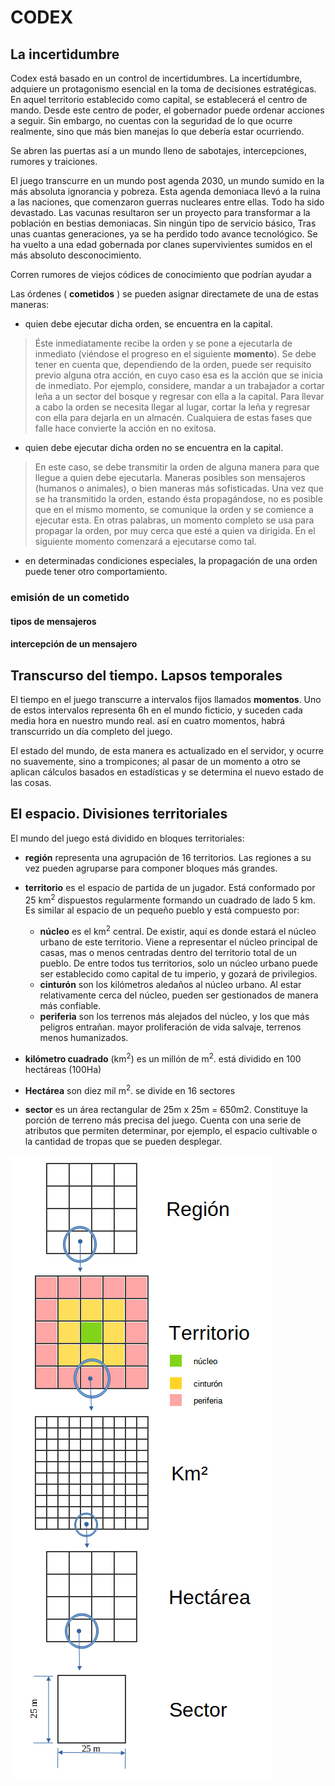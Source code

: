# CODEX

## La incertidumbre
Codex está basado en un control de incertidumbres. La incertidumbre, adquiere un protagonismo esencial en la toma de decisiones estratégicas. En aquel territorio establecido como capital, se establecerá el centro de mando. Desde este centro de poder, el gobernador puede ordenar acciones a seguir. Sin embargo, no cuentas con la seguridad de lo que ocurre realmente, sino que más bien manejas lo que debería estar ocurriendo. 

Se abren las puertas así a un mundo lleno de sabotajes, intercepciones, rumores y traiciones.

El juego transcurre en un mundo post agenda 2030, un mundo sumido en la más absoluta ignorancia y pobreza. Esta agenda demoniaca llevó a la ruina a las naciones, que comenzaron guerras nucleares entre ellas. Todo ha sido devastado. 
Las vacunas resultaron ser un proyecto para transformar a la población en bestias demoniacas. Sin ningún tipo de servicio básico, Tras unas cuantas generaciones, ya se ha perdido todo avance tecnológico. Se ha vuelto a una edad gobernada por clanes supervivientes sumidos en el más absoluto desconocimiento. 

Corren rumores de viejos códices de conocimiento que podrían ayudar a 



Las órdenes ( **cometidos** ) se pueden asignar directamete de una de estas maneras:

* quien debe ejecutar dicha orden, se encuentra en la capital. 
> Éste inmediatamente recibe la orden y se pone a ejecutarla de inmediato (viéndose el progreso en el siguiente **momento**). Se debe tener en cuenta que, dependiendo de la orden, puede ser requisito previo alguna otra acción, en cuyo caso esa es la acción que se inicia de inmediato. Por ejemplo, considere, mandar a un trabajador a cortar leña a un sector del bosque y regresar con ella a la capital. Para llevar a cabo la orden se necesita llegar al lugar, cortar la leña y regresar con ella para dejarla en un almacén. Cualquiera de estas fases que falle hace convierte la acción en no exitosa.

* quien debe ejecutar dicha orden no se encuentra en la capital.
> En este caso, se debe transmitir la orden de alguna manera para que llegue a quien debe ejecutarla.
Maneras posibles son mensajeros (humanos o animales), o bien maneras más sofisticadas. Una vez que se ha transmitido la orden, estando ésta propagándose, no es posible que en el mismo momento, se comunique la orden y se comience a ejecutar esta. En otras palabras, un momento completo se usa para propagar la orden, por muy cerca que esté a quien va dirigida. En el siguiente momento comenzará a ejecutarse como tal.

* en determinadas condiciones especiales, la propagación de una orden puede tener otro comportamiento.

### emisión de un cometido
#### tipos de mensajeros
#### intercepción de un mensajero

## Transcurso del tiempo. Lapsos temporales

El tiempo en el juego transcurre a intervalos fijos llamados **momentos**. Uno de estos intervalos representa 6h en el mundo ficticio, y suceden cada media hora en nuestro mundo real. así en cuatro momentos, habrá transcurrido un día completo del juego.

El estado del mundo, de esta manera es actualizado en el servidor, y ocurre no suavemente, sino a trompicones; al pasar de un momento a otro se aplican cálculos basados en estadísticas y se determina el nuevo estado de las cosas.

## El espacio. Divisiones territoriales

El mundo del juego está dividido en bloques territoriales:

- **región** representa una agrupación de 16 territorios. Las regiones a su vez pueden agruparse para componer bloques más grandes.
- **territorio**  es el espacio de partida de un jugador. Está conformado por 25 km<sup>2</sup> dispuestos regularmente formando un cuadrado de lado 5 km. Es similar al espacio de un pequeño pueblo y está compuesto por:
    - **núcleo** es el km<sup>2</sup> central. De existir, aquí es donde estará el núcleo urbano de este territorio. Viene a representar el núcleo principal de casas, mas o menos centradas dentro del territorio total de un pueblo. De entre todos tus territorios, solo un núcleo urbano puede ser establecido como capital de tu imperio, y gozará de privilegios. 
    - **cinturón** son los kilómetros aledaños al núcleo urbano. Al estar relativamente cerca del núcleo, pueden ser gestionados de manera más confiable.
    - **periferia** son los terrenos más alejados del núcleo, y los que más peligros entrañan. mayor proliferación de vida salvaje, terrenos menos humanizados.
- **kilómetro cuadrado** (km<sup>2</sup>) es un millón de m<sup>2</sup>. está dividido en 100 hectáreas (100Ha)

- **Hectárea** son diez mil m<sup>2</sup>. se divide en 16 sectores

- **sector** es un área rectangular de 25m x 25m = 650m2. Constituye la porción de terreno más precisa del juego. Cuenta con una serie de atributos que permiten determinar, por ejemplo, el espacio cultivable o la cantidad de tropas que se pueden desplegar.




![](/images/division_es.png)


